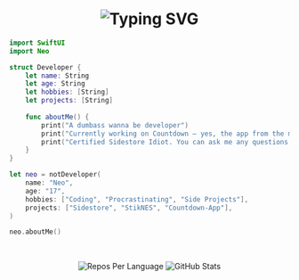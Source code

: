 <h1 align="center">
  <img src="https://readme-typing-svg.demolab.com?font=Fira+Code&weight=500&size=30&duration=3000&pause=200&color=3968F7&center=true&width=435&lines=Hey%2C+I'm+Neo" alt="Typing SVG" />
</h1>



```swift
import SwiftUI
import Neo

struct Developer {
    let name: String
    let age: String
    let hobbies: [String]
    let projects: [String]
    
    func aboutMe() {
        print("A dumbass wanna be developer") 
        print("Currently working on Countdown — yes, the app from the movies!")
        print("Certified Sidestore Idiot. You can ask me any questions!")
    }
}

let neo = notDeveloper(
    name: "Neo",
    age: "17",
    hobbies: ["Coding", "Procrastinating", "Side Projects"],
    projects: ["Sidestore", "StikNES", "Countdown-App"],
)

neo.aboutMe()
```


</p>

</br>


<p align="center">
  <img src="http://github-profile-summary-cards.vercel.app/api/cards/repos-per-language?username=neoarz&theme=github_dark&cache=reset" alt="Repos Per Language"  />
  <img src="http://github-profile-summary-cards.vercel.app/api/cards/stats?username=neoarz&theme=github_dark&cache=reset" alt="GitHub Stats"  />
</p>


